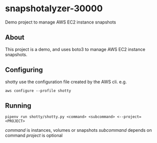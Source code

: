 # snapshotalyzer-30000

Demo project to manage AWS EC2 instance snapshots

## About

This project is a demo, and uses boto3 to manage AWS EC2 instance snapshots.

## Configuring

shotty use the configuration file created by the AWS cli. e.g.

`aws configure --profile shotty`

## Running

`pipenv run shotty/shotty.py <command> <subcommand>
<--project=<PROJECT>`

*command* is instances, volumes or snapshots
*subcommand* depends on command
*project* is optional
